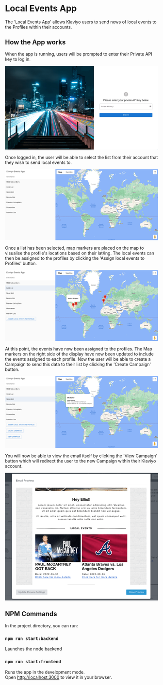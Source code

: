 # Local Events App

The 'Local Events App' allows Klaviyo users to send news of local events to the Profiles within their accounts.

## How the App works
When the app is running, users will be prompted to enter their Private API key to log in.

![Screenshot](Screenshot1.png)

Once logged in, the user will be able to select the list from their account that they wish to send local events to.

![Screenshot](Screenshot2.png)

Once a list has been selected, map markers are placed on the map to visualise the profile's locations based on their lat/lng. 
The local events can then be assigned to the profiles by clicking the 'Assign local events to Profiles' button.

![Screenshot](Screenshot3.png)

At this point, the events have now been assigned to the profiles. 
The Map markers on the right side of the display have now been updated to include the events assigned to each profile.
Now the user will be able to create a Campaign to send this data to their list by clicking the 'Create Campaign' button.

![Screenshot](Screenshot4.png)

You will now be able to view the email itself by clicking the 'View Campaign' button which will redirect the user to the new Campaign within their Klaviyo account.

![Screenshot](Screenshot5.png)

## NPM Commands
In the project directory, you can run:

### `npm run start:backend`

Launches the node backend

### `npm run start:frontend`

Runs the app in the development mode.\
Open [http://localhost:3000](http://localhost:3000) to view it in your browser.
